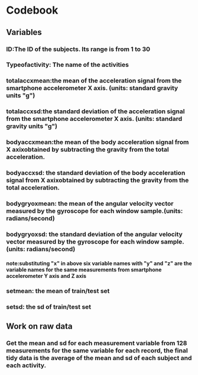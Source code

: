 # Codebook
## Variables
### ID:The ID of the subjects. Its range is from 1 to 30
### Typeofactivity: The name of the activities
### totalaccxmean:the mean of the acceleration signal from the smartphone accelerometer X axis. (units: standard gravity units "g")
### totalaccxsd:the standard deviation of the acceleration signal from the smartphone accelerometer X axis. (units: standard gravity units "g")
### bodyaccxmean:the mean of the body acceleration signal from X axixobtained by subtracting the gravity from the total acceleration.
### bodyaccxsd: the standard deviation of the body acceleration signal from X axixobtained by subtracting the gravity from the total acceleration.
### bodygryoxmean: the mean of the angular velocity vector measured by the gyroscope for each window sample.(units: radians/second)
### bodygryoxsd: the standard deviation of the angular velocity vector measured by the gyroscope for each window sample.(units: radians/second)
#### note:substituting "x" in above six variable names with "y" and "z" are the variable names for the same measurements from smartphone accelerometer Y axis and Z axis
### setmean: the mean of train/test set
### setsd: the sd of train/test set

## Work on raw data
### Get the mean and sd for each measurement variable from 128 measurements for the same variable for each record, the final tidy data is the average of the mean and sd of each subject and each activity.
